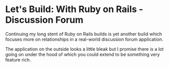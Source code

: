 # Let's Build: With Ruby on Rails - Discussion Forum

Continuing my long stent of Ruby on Rails builds is yet another build which focuses more on relationships in a real-world discussion forum application.

The application on the outside looks a little bleak but I promise there is a lot going on under the hood of which you could extend to be something very feature rich.